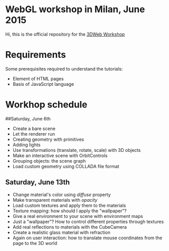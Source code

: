 # WebGL workshop in Milan, June 2015
Hi,
this is the official repository for the [3DWeb Workshop](http://www.3dweb.cc/) 

# Requirements
Some prerequisites required to understand the tutorials:
+   Element of HTML pages
+   Basis of JavaScript language

# Workhop schedule
##Saturday, June 6th
+   Create a bare scene
+   Let the renderer run
+   Creating geometry with primitives
+   Adding lights
+   Use transformations (translate, rotate, scale) with 3D objects
+   Make an interactive scene with OrbitControls
+   Grouping objects: the scene graph
+   Load custom geometry using COLLADA file format

## Saturday, June 13th
+   Change material's color using _diffuse_ property
+   Make transparent materials with _opacity_
+   Load custom textures and apply them to the materials
+   Texture mapping: how should I apply the "wallpaper"?
+   Give a real environment to your scene with environment maps
+   Just a "wallpaper"? How to control different properties through textures
+   Add real reflections to materials with the CubeCamera
+   Create a realistic glass material with refraction
+   Again on user interaction: how to translate mouse coordinates from the page to the 3D world